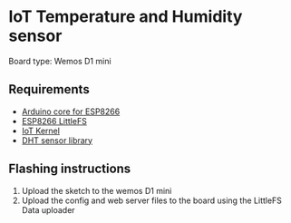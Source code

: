 # IoT Temperature and Humidity sensor

Board type: Wemos D1 mini

## Requirements

* [Arduino core for ESP8266](https://github.com/esp8266/Arduino)
* [ESP8266 LittleFS](https://github.com/earlephilhower/arduino-esp8266littlefs-plugin)
* [IoT Kernel](https://github.com/maximemoreillon/iot-kernel)
* [DHT sensor library](https://github.com/adafruit/DHT-sensor-library)

## Flashing instructions

1. Upload the sketch to the wemos D1 mini
2. Upload the config and web server files to the board using the LittleFS Data uploader